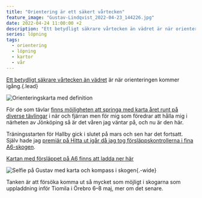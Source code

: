 ```yaml
---
title: "Orientering är ett säkert vårtecken"
feature_image: "Gustav-Lindqvist_2022-04-23_144226.jpg"
date: 2022-04-24 11:00:00 +2
description: "Ett betydligt säkrare vårtecken än vädret är när orienteringen kommer igång."
series: löpning
tags:
  - orientering 
  - löpning
  - kartor
  - vår
---
```


[Ett betydligt säkrare vårtecken än vädret](https://gustavlindqvist.se/2022/04/06/aprilvader/) är när orienteringen kommer igång.{.lead}

![Orienteringskarta med definition](Gustav-Lindqvist_2022-03-29_215556.jpg) 

För de som tävlar [finns möjligheten att springa med karta året runt på diverse tävlingar](https://eventor.orientering.se/Events) i när och fjärran men för mig som föredrar att hålla mig i närheten av Jönköping så är det våren jag väntar på, och nu är den här.


Träningsstarten för Hallby gick i slutet på mars och sen har det fortsatt. Själv hade jag [premiär på Hitta ut igår då jag tog försläppskontrollerna i fina A6-skogen](https://strava.app.link/yGDe6O10tp).

[Kartan med försläppet på A6 finns att ladda ner här](https://www.orientering.se/documents/2255/%C3%84ntligen_hittaut_2022-A6.pdf)

![Selfie på Gustav med karta och kompass i skogen](Gustav-Lindqvist_2022-04-23_142418.jpg){.-wide}

Tanken är att försöka komma ut så mycket som möjligt i skogarna som uppladdning inför Tiomila i Örebro 6–8 maj, mer om det senare.



